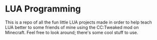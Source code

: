 # LUA Programming
This is a repo of all the fun little LUA projects made in order to help teach LUA better to some friends of mine using
the CC:Tweaked mod on Minecraft. Feel free to look around; there's some cool stuff to use.
